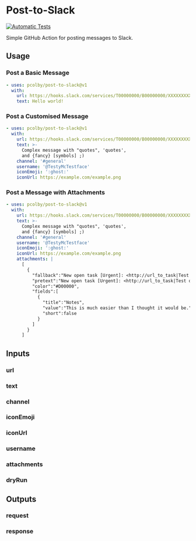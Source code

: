 # Post-to-Slack

[![Automatic Tests](https://github.com/pcolby/post-to-slack/actions/workflows/test.yaml/badge.svg?branch=main)](
  https://github.com/pcolby/post-to-slack/actions/workflows/test.yaml)

Simple GitHub Action for posting messages to Slack.

## Usage

### Post a Basic Message

```yaml
- uses: pcolby/post-to-slack@v1
  with:
    url: https://hooks.slack.com/services/T00000000/B00000000/XXXXXXXXXXXXXXXXXXXXXXXX
    text: Hello world!
```

### Post a Customised Message

```yaml
- uses: pcolby/post-to-slack@v1
  with:
    url: https://hooks.slack.com/services/T00000000/B00000000/XXXXXXXXXXXXXXXXXXXXXXXX
    text: >-
      Complex message with "quotes", 'quotes',
      and {fancy} [symbols] ;)
    channel: '#general'
    username: '@TestyMcTestface'
    iconEmoji: ':ghost:'
    iconUrl: https://example.com/example.png
```

### Post a Message with Attachments

```yaml
- uses: pcolby/post-to-slack@v1
  with:
    url: https://hooks.slack.com/services/T00000000/B00000000/XXXXXXXXXXXXXXXXXXXXXXXX
    text: >-
      Complex message with "quotes", 'quotes',
      and {fancy} [symbols] ;)
    channel: '#general'
    username: '@TestyMcTestface'
    iconEmoji: ':ghost:'
    iconUrl: https://example.com/example.png
    attachments: |
      [
        {
          "fallback":"New open task [Urgent]: <http://url_to_task|Test out Slack message attachments>",
          "pretext":"New open task [Urgent]: <http://url_to_task|Test out Slack message attachments>",
          "color":"#D00000",
          "fields":[
            {
              "title":"Notes",
              "value":"This is much easier than I thought it would be.",
              "short":false
            }
          ]
        }
      ]
```

## Inputs

### url

### text

### channel

### iconEmoji

### iconUrl

### username

### attachments

### dryRun

## Outputs

### request

### response
